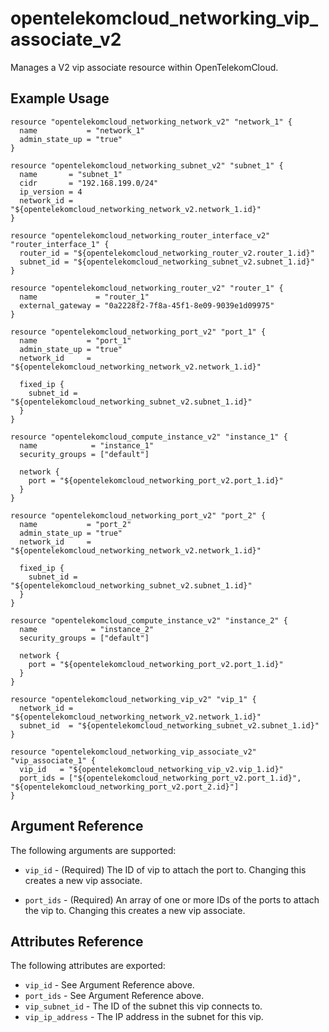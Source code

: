 # opentelekomcloud_networking_vip_associate_v2

Manages a V2 vip associate resource within OpenTelekomCloud.

## Example Usage

```hcl
resource "opentelekomcloud_networking_network_v2" "network_1" {
  name           = "network_1"
  admin_state_up = "true"
}

resource "opentelekomcloud_networking_subnet_v2" "subnet_1" {
  name       = "subnet_1"
  cidr       = "192.168.199.0/24"
  ip_version = 4
  network_id = "${opentelekomcloud_networking_network_v2.network_1.id}"
}

resource "opentelekomcloud_networking_router_interface_v2" "router_interface_1" {
  router_id = "${opentelekomcloud_networking_router_v2.router_1.id}"
  subnet_id = "${opentelekomcloud_networking_subnet_v2.subnet_1.id}"
}

resource "opentelekomcloud_networking_router_v2" "router_1" {
  name             = "router_1"
  external_gateway = "0a2228f2-7f8a-45f1-8e09-9039e1d09975"
}

resource "opentelekomcloud_networking_port_v2" "port_1" {
  name           = "port_1"
  admin_state_up = "true"
  network_id     = "${opentelekomcloud_networking_network_v2.network_1.id}"

  fixed_ip {
    subnet_id =  "${opentelekomcloud_networking_subnet_v2.subnet_1.id}"
  }
}

resource "opentelekomcloud_compute_instance_v2" "instance_1" {
  name            = "instance_1"
  security_groups = ["default"]

  network {
    port = "${opentelekomcloud_networking_port_v2.port_1.id}"
  }
}

resource "opentelekomcloud_networking_port_v2" "port_2" {
  name           = "port_2"
  admin_state_up = "true"
  network_id     = "${opentelekomcloud_networking_network_v2.network_1.id}"

  fixed_ip {
    subnet_id =  "${opentelekomcloud_networking_subnet_v2.subnet_1.id}"
  }
}

resource "opentelekomcloud_compute_instance_v2" "instance_2" {
  name            = "instance_2"
  security_groups = ["default"]

  network {
    port = "${opentelekomcloud_networking_port_v2.port_1.id}"
  }
}

resource "opentelekomcloud_networking_vip_v2" "vip_1" {
  network_id = "${opentelekomcloud_networking_network_v2.network_1.id}"
  subnet_id  = "${opentelekomcloud_networking_subnet_v2.subnet_1.id}"
}

resource "opentelekomcloud_networking_vip_associate_v2" "vip_associate_1" {
  vip_id   = "${opentelekomcloud_networking_vip_v2.vip_1.id}"
  port_ids = ["${opentelekomcloud_networking_port_v2.port_1.id}", "${opentelekomcloud_networking_port_v2.port_2.id}"]
}
```

## Argument Reference

The following arguments are supported:

* `vip_id` - (Required) The ID of vip to attach the port to.
    Changing this creates a new vip associate.

* `port_ids` - (Required) An array of one or more IDs of the ports to attach the vip to.
    Changing this creates a new vip associate.

## Attributes Reference

The following attributes are exported:

* `vip_id` - See Argument Reference above.
* `port_ids` - See Argument Reference above.
* `vip_subnet_id` - The ID of the subnet this vip connects to.
* `vip_ip_address` - The IP address in the subnet for this vip.
